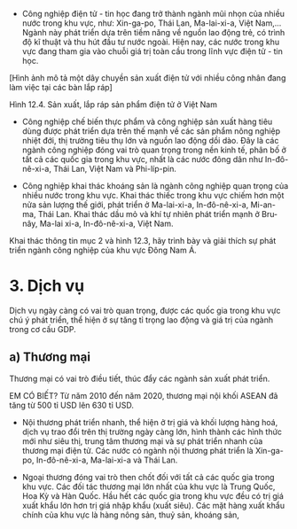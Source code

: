 - Công nghiệp điện tử - tin học đang trở thành ngành mũi nhọn của nhiều nước trong khu vực, như: Xin-ga-po, Thái Lan, Ma-lai-xi-a, Việt Nam,... Ngành này phát triển dựa trên tiềm năng về nguồn lao động trẻ, có trình độ kĩ thuật và thu hút đầu tư nước ngoài. Hiện nay, các nước trong khu vực đang tham gia vào chuỗi giá trị toàn cầu trong lĩnh vực điện tử - tin học.

[Hình ảnh mô tả một dây chuyền sản xuất điện tử với nhiều công nhân đang làm việc tại các bàn lắp ráp]

Hình 12.4. Sản xuất, lắp ráp sản phẩm điện tử ở Việt Nam

- Công nghiệp chế biến thực phẩm và công nghiệp sản xuất hàng tiêu dùng được phát triển dựa trên thế mạnh về các sản phẩm nông nghiệp nhiệt đới, thị trường tiêu thụ lớn và nguồn lao động dồi dào. Đây là các ngành công nghiệp đóng vai trò quan trọng trong nền kinh tế, phân bố ở tất cả các quốc gia trong khu vực, nhất là các nước đông dân như In-đô-nê-xi-a, Thái Lan, Việt Nam và Phi-líp-pin.

- Công nghiệp khai thác khoáng sản là ngành công nghiệp quan trọng của nhiều nước trong khu vực. Khai thác thiếc trong khu vực chiếm hơn một nửa sản lượng thế giới, phát triển ở Ma-lai-xi-a, In-đô-nê-xi-a, Mi-an-ma, Thái Lan. Khai thác dầu mỏ và khí tự nhiên phát triển mạnh ở Bru-nây, Ma-lai xi-a, In-đô-nê-xi-a, Việt Nam.

Khai thác thông tin mục 2 và hình 12.3, hãy trình bày và giải thích sự phát triển ngành công nghiệp của khu vực Đông Nam Á.

# 3. Dịch vụ

Dịch vụ ngày càng có vai trò quan trọng, được các quốc gia trong khu vực chú ý phát triển, thể hiện ở sự tăng tỉ trọng lao động và giá trị của ngành trong cơ cấu GDP.

## a) Thương mại

Thương mại có vai trò điều tiết, thúc đẩy các ngành sản xuất phát triển.

EM CÓ BIẾT?
Từ năm 2010 đến năm 2020, thương mại nội khối ASEAN đã tăng từ 500 tỉ USD lên 630 tỉ USD.

- Nội thương phát triển nhanh, thể hiện ở trị giá và khối lượng hàng hoá, dịch vụ trao đổi trên thị trường ngày càng lớn, hình thành các hình thức mới như siêu thị, trung tâm thương mại và sự phát triển nhanh của thương mại điện tử. Các nước có ngành nội thương phát triển là Xin-ga-po, In-đô-nê-xi-a, Ma-lai-xi-a và Thái Lan.

- Ngoại thương đóng vai trò then chốt đối với tất cả các quốc gia trong khu vực. Các đối tác thương mại lớn nhất của khu vực là Trung Quốc, Hoa Kỳ và Hàn Quốc. Hầu hết các quốc gia trong khu vực đều có trị giá xuất khẩu lớn hơn trị giá nhập khẩu (xuất siêu). Các mặt hàng xuất khẩu chính của khu vực là hàng nông sản, thuỷ sản, khoáng sản,